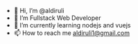 - 👋 Hi, I’m @aldiruli
- 👀 I’m Fullstack Web Developer
- 🌱 I’m currently learning nodejs and vuejs
- 📫 How to reach me aldiruli1@gmail.com

<!---
aldiruli/aldiruli is a ✨ special ✨ repository because its `README.md` (this file) appears on your GitHub profile.
You can click the Preview link to take a look at your changes.
--->
